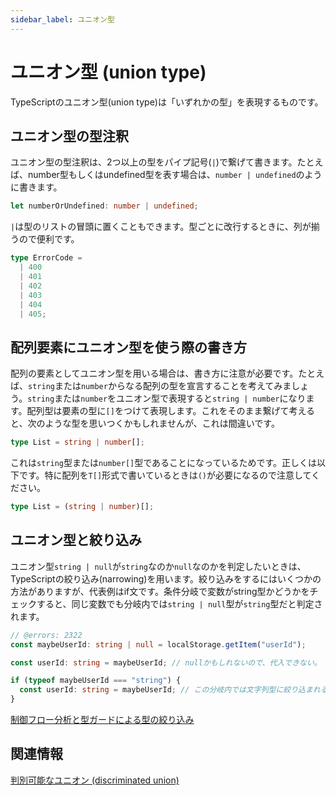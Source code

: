 ```yaml
---
sidebar_label: ユニオン型
---
```


# ユニオン型 (union type)

TypeScriptのユニオン型(union type)は「いずれかの型」を表現するものです。

## ユニオン型の型注釈

ユニオン型の型注釈は、2つ以上の型をパイプ記号(`|`)で繋げて書きます。たとえば、number型もしくはundefined型を表す場合は、`number | undefined`のように書きます。

```ts twoslash
let numberOrUndefined: number | undefined;
```

`|`は型のリストの冒頭に置くこともできます。型ごとに改行するときに、列が揃うので便利です。

<!--prettier-ignore-->
```ts twoslash
type ErrorCode =
  | 400
  | 401
  | 402
  | 403
  | 404
  | 405;
```

## 配列要素にユニオン型を使う際の書き方

配列の要素としてユニオン型を用いる場合は、書き方に注意が必要です。たとえば、`string`または`number`からなる配列の型を宣言することを考えてみましょう。`string`または`number`をユニオン型で表現すると`string | number`になります。配列型は要素の型に`[]`をつけて表現します。これをそのまま繋げて考えると、次のような型を思いつくかもしれませんが、これは間違いです。

```ts twoslash
type List = string | number[];
```

これは`string`型または`number[]`型であることになっているためです。正しくは以下です。特に配列を`T[]`形式で書いているときは`()`が必要になるので注意してください。

```ts twoslash
type List = (string | number)[];
```

## ユニオン型と絞り込み

ユニオン型`string | null`が`string`なのか`null`なのかを判定したいときは、TypeScriptの絞り込み(narrowing)を用います。絞り込みをするにはいくつかの方法がありますが、代表例はif文です。条件分岐で変数がstring型かどうかをチェックすると、同じ変数でも分岐内では`string | null`型が`string`型だと判定されます。

```ts twoslash
// @errors: 2322
const maybeUserId: string | null = localStorage.getItem("userId");

const userId: string = maybeUserId; // nullかもしれないので、代入できない。

if (typeof maybeUserId === "string") {
  const userId: string = maybeUserId; // この分岐内では文字列型に絞り込まれるため、代入できる。
}
```

[制御フロー分析と型ガードによる型の絞り込み](../statements/control-flow-analysis-and-type-guard.md)

## 関連情報

[判別可能なユニオン (discriminated union)](discriminated-union.md)
